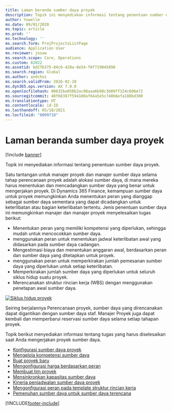 ```yaml
---
title: Laman beranda sumber daya proyek
description: Topik ini menyediakan informasi tentang penentuan sumber daya proyek.
author: Yowelle
ms.date: 09/01/2020
ms.topic: article
ms.prod: ''
ms.technology: ''
ms.search.form: ProjProjectsListPage
audience: Application User
ms.reviewer: josaw
ms.search.scope: Core, Operations
ms.custom: 82022
ms.assetid: bd2fb375-84c6-428a-8e54-f0f719045898
ms.search.region: Global
ms.author: andchoi
ms.search.validFrom: 2016-02-28
ms.dyn365.ops.version: AX 7.0.0
ms.openlocfilehash: 00632be050b2ac98aaa6b98c3b09ff324c606e72
ms.sourcegitcommit: 40f68387f594180af64a5e5c748b6efa188bd300
ms.translationtype: HT
ms.contentlocale: id-ID
ms.lasthandoff: 05/10/2021
ms.locfileid: "6009710"
---
```

# <a name="project-resourcing-home-page"></a>Laman beranda sumber daya proyek

[!include [banner](../includes/banner.md)]

Topik ini menyediakan informasi tentang penentuan sumber daya proyek.

Satu tantangan untuk manajer proyek dan manajer sumber daya selama tahap perencanaan proyek adalah alokasi sumber daya, di mana mereka harus menentukan dan mencadangkan sumber daya yang benar untuk mengerjakan proyek. Di Dynamics 365 Finance, kemampuan sumber daya untuk proyek memungkinkan Anda menentukan peran yang dianggap sebagai sumber daya sementara yang dapat dicadangkan untuk keterlibatan atau bagian keterlibatan tertentu. Jenis penentuan sumber daya ini memungkinkan manajer dan manajer proyek menyelesaikan tugas berikut:

- Menentukan peran yang memiliki kompetensi yang diperlukan, sehingga mudah untuk mencocokkan sumber daya.
- menggunakan peran untuk menentukan jadwal keterlibatan awal yang didasarkan pada sumber daya cadangan.
- Mengestimasi biaya dan menentukan anggaran awal, berdasarkan peran dan sumber daya yang ditetapkan untuk proyek.
- menggunakan peran untuk memperkirakan jumlah pemesanan sumber daya yang diperlukan untuk setiap keterlibatan.
- Memperkirakan jumlah sumber daya yang diperlukan untuk seluruh siklus hidup suatu proyek.
- Merencanakan struktur rincian kerja (WBS) dengan menggunakan penetapan awal sumber daya.

[![Siklus hidup proyek](./media/projectresourcing02-1024x812.jpg)](./media/projectresourcing02.jpg)

Seiring berjalannya Perencanaan proyek, sumber daya yang direncanakan dapat digantikan dengan sumber daya staf. Manajer Proyek juga dapat kembali dan memperbarui reservasi sumber daya selama setiap tahapan proyek.

Topik berikut menyediakan informasi tentang tugas yang harus diselesaikan saat Anda mengerjakan proyek sumber daya.

- [Konfigurasi sumber daya proyek](set-up-project-resources.md)
- [Mengelola kompetensi sumber daya](manage-resource-competencies.md)
- [Buat proyek baru](create-new-project.md)
- [Mengonfigurasi harga berdasarkan peran](set-up-role-based-pricing.md)
- [Membuat tim proyek](create-project-team.md)
- [Mensinkronkan kapasitas sumber daya](synchronize-resource-capacity.md)
- [Kinerja penjadwalan sumber daya proyek](project-scheduling-performance.md)
- [Mengonfigurasi peran pada template struktur rincian kerja](set-up-roles-wbs-template.md)
- [Pemenuhan sumber daya untuk sumber daya terencana](resource-fulfillment-planned-resources.md)


[!INCLUDE[footer-include](../includes/footer-banner.md)]